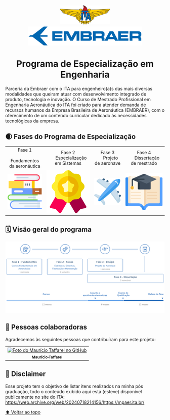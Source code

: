 <h1 id="inicio" align="center">

  <div>
    <img  height='60' src="assets/ITA_logo.png"/>
    <img  height='60'  src="assets/Embraer_logo.png"/>
  </div>
  <br>
  Programa de Especialização em Engenharia
</h1>

Parceria da Embraer com o ITA para engenheiro(a)s das mais diversas modalidades que queiram atuar com desenvolvimento integrado de produto, tecnologia e inovação. O Curso de Mestrado Profissional em Engenharia Aeronáutica do ITA foi criado para atender demanda de recursos humanos da Empresa Brasileira de Aeronáutica (EMBRAER), com o oferecimento de um conteúdo curricular dedicado às necessidades tecnológicas da empresa.

## 🌒 Fases do Programa de Especialização

<table>
  <tbody>
    <tr>
      <td align="center">Fase 1<br>
        <span>
        &nbsp;&nbsp;&nbsp;&nbsp;&nbsp;
        Fundamentos da aeronáutica
        </span>
      </td>
      <td align="center">Fase 2<br>
        <span>&nbsp;&nbsp;&nbsp;&nbsp;&nbsp;Especialização em Sistemas</span>
      </td>
      <td align="center">Fase 3<br>
        <span>&nbsp;&nbsp;&nbsp;&nbsp;&nbsp;Projeto de aeronave</span>
      </td>
      <td align="center">Fase 4<br>
        <span>&nbsp;&nbsp;&nbsp;&nbsp;&nbsp;Dissertação de mestrado</span>
      </td>
    </tr>
    <tr>
        <td><a href="fase 1"><img src="assets/books.png" width="2560px"></a></td>
        <td><a href="fase 2"><img src="assets/badge.png" width="2560px"></a></td>
        <td><a href="#"><img src="assets/plane.png" width="2560px"></a></td>
        <td><a href="https://github.com/taffarel55/masters-thesis"><img src="assets/open-book.png" width="2560px"></a></td>
    </tr>
  </tbody>
</table>

## 🗓️ Visão geral do programa

![](assets/fases-do-prog-pt-br.png)


<!-- ### n. [Tecnologia n](#)

- [Subtópico 1](#link-para-subtopico-1)
- [Subtópico 2](#link-para-subtopico-2)
- [Subtópico 3](#link-para-subtopico-3) -->



## 🤝 Pessoas colaboradoras

Agradecemos às seguintes pessoas que contribuíram para este projeto:

<table>
  <tr>
    <td align="center">
      <a href="https://github.com/taffarel55">
        <img src="https://avatars3.githubusercontent.com/u/18634201" width="100px;" alt="Foto do Maurício Taffarel no GitHub"/><br>
        <sub>
          <b>Maurício Taffarel</b>
        </sub>
      </a>
    </td>
    <!--
    <td align="center">
      <a href="#">
        <img src="https://s2.glbimg.com/FUcw2usZfSTL6yCCGj3L3v3SpJ8=/smart/e.glbimg.com/og/ed/f/original/2019/04/25/zuckerberg_podcast.jpg" width="100px;" alt="Foto do Mark Zuckerberg"/><br>
        <sub>
          <b>Mark Zuckerberg</b>
        </sub>
      </a>
    </td>
    <td align="center">
      <a href="#">
        <img src="https://miro.medium.com/max/360/0*1SkS3mSorArvY9kS.jpg" width="100px;" alt="Foto do Steve Jobs"/><br>
        <sub>
          <b>Steve Jobs</b>
        </sub>
      </a>
    </td>
    -->
  </tr>
</table>

## 📝 Disclaimer

Esse projeto tem o objetivo de listar itens realizados na minha pós graduação, todo o conteúdo exibido aqui está (esteve) disponível publicamente no site do ITA: https://web.archive.org/web/20240718214156/https://mpaer.ita.br/

[⬆ Voltar ao topo](#inicio)<br>
